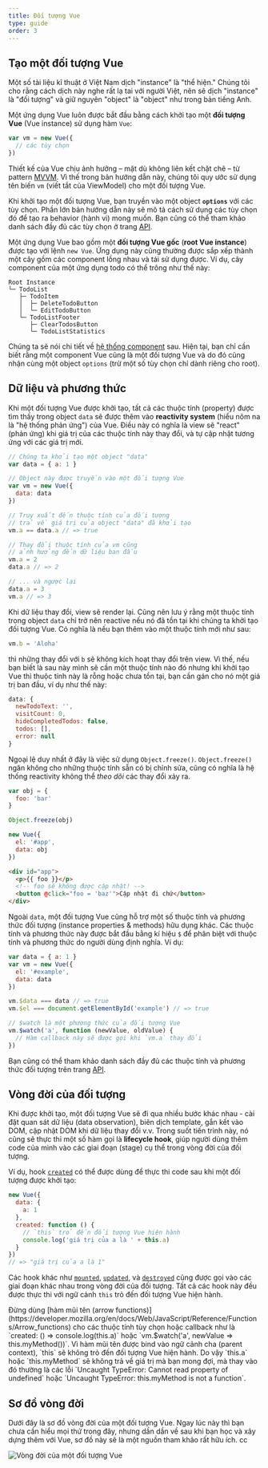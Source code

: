 ```yaml
---
title: Đối tượng Vue
type: guide
order: 3
---
```


## Tạo một đối tượng Vue

<p class="tip">Một số tài liệu kĩ thuật ở Việt Nam dịch "instance" là "thể hiện." Chúng tôi cho rằng cách dịch này nghe rất lạ tai với người Việt, nên sẽ dịch "instance" là "đối tượng" và giữ nguyên "object" là "object" như trong bản tiếng Anh.</p>

Một ứng dụng Vue luôn được bắt đầu bằng cách khởi tạo một **đối tượng Vue** (Vue instance) sử dụng hàm `Vue`:

```js
var vm = new Vue({
  // các tùy chọn
})
```

Thiết kế của Vue chịu ảnh hưởng – mặt dù không liên kết chặt chẽ – từ pattern [MVVM](https://en.wikipedia.org/wiki/Model_View_ViewModel). Vì thế trong bản hướng dẫn này, chúng tôi quy ước sử dụng tên biến `vm` (viết tắt của ViewModel) cho một đối tượng Vue.

Khi khởi tạo một đối tượng Vue, bạn truyền vào một object **`options`** với các tùy chọn. Phần lớn bản hướng dẫn này sẽ mô tả cách sử dụng các tùy chọn đó để tạo ra behavior (hành vi) mong muốn. Bạn cũng có thể tham khảo danh sách đầy đủ các tùy chọn ở trang [API](../api/#Options-Data).

Một ứng dụng Vue bao gồm một **đối tượng Vue gốc** (**root Vue instance**) được tạo với lệnh `new Vue`. Ứng dụng này cũng thường được sắp xếp thành một cây gồm các component lồng nhau và tái sử dụng được. Ví dụ, cây component của một ứng dụng todo có thể trông như thế này:

```
Root Instance
└─ TodoList
   ├─ TodoItem
   │  ├─ DeleteTodoButton
   │  └─ EditTodoButton
   └─ TodoListFooter
      ├─ ClearTodosButton
      └─ TodoListStatistics
```

Chúng ta sẽ nói chi tiết về [hệ thống component](components.html) sau. Hiện tại, bạn chỉ cần biết rằng một component Vue cũng là một đối tượng Vue và do đó cũng nhận cùng một object `options` (trừ một số tùy chọn chỉ dành riêng cho root).

## Dữ liệu và phương thức

Khi một đối tượng Vue được khởi tạo, tất cả các thuộc tính (property) được tìm thấy trong object `data` sẽ được thêm vào **reactivity system** (hiểu nôm na là "hệ thống phản ứng") của Vue. Điều này có nghĩa là view sẽ "react" (phản ứng) khi giá trị của các thuộc tính này thay đổi, và tự cập nhật tương ứng với các giá trị mới.

``` js
// Chúng ta khởi tạo một object "data"
var data = { a: 1 }

// Object này được truyền vào một đối tượng Vue
var vm = new Vue({
  data: data
})

// Truy xuất đến thuộc tính của đối tượng 
// trả về giá trị của object "data" đã khởi tạo 
vm.a == data.a // => true

// Thay đổi thuộc tính của vm cũng
// ảnh hưởng đến dữ liệu ban đầu
vm.a = 2
data.a // => 2

// ... và ngược lại
data.a = 3
vm.a // => 3
```

Khi dữ liệu thay đổi, view sẽ render lại. Cũng nên lưu ý rằng một thuộc tính trong object `data` chỉ trở nên reactive nếu nó đã tồn tại khi chúng ta khởi tạo đối tượng Vue. Có nghĩa là nếu bạn thêm vào một thuộc tính mới như sau:

``` js
vm.b = 'Aloha'
```

thì những thay đổi với `b` sẽ không kích hoạt thay đổi trên view. Vì thế, nếu bạn biết là sau này mình sẽ cần một thuộc tính nào đó nhưng khi khởi tạo Vue thì thuộc tính này là rỗng hoặc chưa tồn tại, bạn cần gán cho nó một giá trị ban đầu, ví dụ như thế này:

```js
data: {
  newTodoText: '',
  visitCount: 0,
  hideCompletedTodos: false,
  todos: [],
  error: null
}
```

Ngoại lệ duy nhất ở đây là việc sử dụng `Object.freeze()`. `Object.freeze()` ngăn không cho những thuộc tính sẵn có bị chỉnh sửa, cũng có nghĩa là hệ thống reactivity không thể _theo dõi_ các thay đổi xảy ra.

```js
var obj = {
  foo: 'bar'
}

Object.freeze(obj)

new Vue({
  el: '#app',
  data: obj
})
```

```html
<div id="app">
  <p>{{ foo }}</p>
  <!-- foo sẽ không được cập nhật! -->
  <button @click="foo = 'baz'">Cập nhật đi chứ</button>
</div>
```

Ngoài `data`, một đối tượng Vue cũng hỗ trợ một số thuộc tính và phương thức đối tượng (instance properties & methods) hữu dụng khác. Các thuộc tính và phương thức này được bắt đầu bằng kí hiệu `$` để phân biệt với thuộc tính và phương thức do người dùng định nghĩa. Ví dụ:

```js
var data = { a: 1 }
var vm = new Vue({
  el: '#example',
  data: data
})

vm.$data === data // => true
vm.$el === document.getElementById('example') // => true

// $watch là một phương thức của đối tượng Vue
vm.$watch('a', function (newValue, oldValue) {
  // Hàm callback này sẽ được gọi khi `vm.a` thay đổi
})
```

Bạn cũng có thể tham khảo danh sách đầy đủ các thuộc tính và phương thức đối tượng trên trang [API](../api/#Instance-Properties).

## Vòng đời của đối tượng

Khi được khởi tạo, một đối tượng Vue sẽ đi qua nhiều bước khác nhau - cài đặt quan sát dữ liệu (data observation), biên dịch template, gắn kết vào DOM, cập nhật DOM khi dữ liệu thay đổi v.v. Trong suốt tiến trình này, nó cũng sẽ thực thi một số hàm gọi là **lifecycle hook**, giúp người dùng thêm code của mình vào các giai đoạn (stage) cụ thể trong vòng đời của đối tượng.

Ví dụ, hook [`created`](../api/#created) có thể được dùng để thực thi code sau khi một đối tượng được khởi tạo:

```js
new Vue({
  data: {
    a: 1
  },
  created: function () {
    // `this` trỏ đến đối tượng Vue hiện hành
    console.log('giá trị của a là ' + this.a)
  }
})
// => "giá trị của a là 1"
```

Các hook khác như [`mounted`](../api/#mounted), [`updated`](../api/#updated), và [`destroyed`](../api/#destroyed) cũng được gọi vào các giai đoạn khác nhau trong vòng đời của đối tượng. Tất cả các hook này đều được thực thi với ngữ cảnh `this` trỏ đến đối tượng Vue hiện hành.

<p class="tip">Đừng dùng [hàm mũi tên (arrow functions)](https://developer.mozilla.org/en/docs/Web/JavaScript/Reference/Functions/Arrow_functions) cho các thuộc tính tùy chọn hoặc callback như là `created: () => console.log(this.a)` hoặc `vm.$watch('a', newValue => this.myMethod())`. Vì hàm mũi tên được bind vào ngữ cảnh cha (parent context), `this` sẽ không trỏ đến đối tượng Vue hiện hành. Do vậy `this.a` hoặc `this.myMethod` sẽ không trả về giá trị mà bạn mong đợi, mà thay vào đó thường là các lỗi `Uncaught TypeError: Cannot read property of undefined` hoặc `Uncaught TypeError: this.myMethod is not a function`.</p>

## Sơ đồ vòng đời

Dưới đây là sơ đồ vòng đời của một đối tượng Vue. Ngay lúc này thì bạn chưa cần hiểu mọi thứ trong đây, nhưng dần dần về sau khi bạn học và xây dựng thêm với Vue, sơ đồ này sẽ là một nguồn tham khảo rất hữu ích. cc

![Vòng đời của một đối tượng Vue](/images/lifecycle.png)
